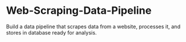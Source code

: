 # Web-Scraping-Data-Pipeline
Build a data pipeline that scrapes data from a website, processes it, and stores in database ready for analysis.

